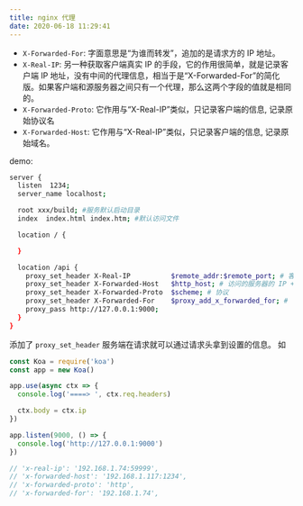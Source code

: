 ```yaml
---
title: nginx 代理
date: 2020-06-18 11:29:41
---
```


- `X-Forwarded-For`: 字面意思是“为谁而转发”，追加的是请求方的 IP 地址。
- `X-Real-IP`: 另一种获取客户端真实 IP 的手段，它的作用很简单，就是记录客户端 IP 地址，没有中间的代理信息，相当于是“X-Forwarded-For”的简化版。如果客户端和源服务器之间只有一个代理，那么这两个字段的值就是相同的。
- `X-Forwarded-Proto`: 它作用与“X-Real-IP”类似，只记录客户端的信息, 记录原始协议名
- `X-Forwarded-Host`: 它作用与“X-Real-IP”类似，只记录客户端的信息, 记录原始域名。

demo:

```bash
server {
  listen  1234;
  server_name localhost;

  root xxx/build; #服务默认启动目录
  index  index.html index.htm; #默认访问文件

  location / {

  }

  location /api {
    proxy_set_header X-Real-IP          $remote_addr:$remote_port; # 客户端真实 IP + PORT
    proxy_set_header X-Forwarded-Host   $http_host; # 访问的服务器的 IP + PORT
    proxy_set_header X-Forwarded-Proto  $scheme; # 协议
    proxy_set_header X-Forwarded-For    $proxy_add_x_forwarded_for; #
    proxy_pass http://127.0.0.1:9000;
  }
}
```

添加了 `proxy_set_header` 服务端在请求就可以通过请求头拿到设置的信息。 如

```js
const Koa = require('koa')
const app = new Koa()

app.use(async ctx => {
  console.log('====> ', ctx.req.headers)

  ctx.body = ctx.ip
})

app.listen(9000, () => {
  console.log('http://127.0.0.1:9000')
})

// 'x-real-ip': '192.168.1.74:59999',
// 'x-forwarded-host': '192.168.1.117:1234',
// 'x-forwarded-proto': 'http',
// 'x-forwarded-for': '192.168.1.74',
```

<!-- server {
  listen  1234;
  server_name localhost;

  root /Users/guosw/Desktop/temp/http_study/www/conf/http; #服务默认启动目录
  index  index.html index.htm; #默认访问文件

  location / {

     # proxy_pass http://127.0.0.1:4040;
  }

  location /api {
    proxy_set_header X-Real-IP          $remote_addr:$remote_port; # 客户端真实 IP + PORT
    proxy_set_header X-Forwarded-Host   $http_host; # 访问的服务器的 IP + PORT
    proxy_set_header X-Forwarded-Proto  $scheme; # 协议
    proxy_set_header X-Forwarded-For    $proxy_add_x_forwarded_for; #
    proxy_pass http://127.0.0.1:9000;
  }
}


'x-real-ip': '192.168.1.74:59999',
'x-forwarded-host': '192.168.1.117:1234',
'x-forwarded-proto': 'http',
'x-forwarded-for': '192.168.1.74', -->
